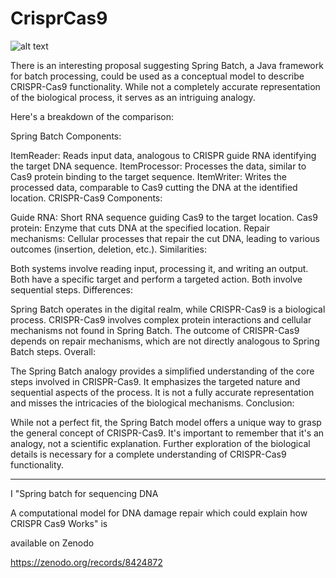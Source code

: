 # CrisprCas9

![alt text](https://1.bp.blogspot.com/-Ww_6qH0oYac/YQjxHLTTZmI/AAAAAAAAANI/whIuFNUCeVEx85nRRT6V9fQSeO6jONnxwCLcBGAsYHQ/s16000/FB_IMG_1557346335429.jpg)

There is an interesting proposal suggesting Spring Batch, a Java framework for batch processing, could be used as a conceptual model to describe CRISPR-Cas9 functionality. While not a completely accurate representation of the biological process, it serves as an intriguing analogy.

Here's a breakdown of the comparison:

Spring Batch Components:

ItemReader: Reads input data, analogous to CRISPR guide RNA identifying the target DNA sequence.
ItemProcessor: Processes the data, similar to Cas9 protein binding to the target sequence.
ItemWriter: Writes the processed data, comparable to Cas9 cutting the DNA at the identified location.
CRISPR-Cas9 Components:

Guide RNA: Short RNA sequence guiding Cas9 to the target location.
Cas9 protein: Enzyme that cuts DNA at the specified location.
Repair mechanisms: Cellular processes that repair the cut DNA, leading to various outcomes (insertion, deletion, etc.).
Similarities:

Both systems involve reading input, processing it, and writing an output.
Both have a specific target and perform a targeted action.
Both involve sequential steps.
Differences:

Spring Batch operates in the digital realm, while CRISPR-Cas9 is a biological process.
CRISPR-Cas9 involves complex protein interactions and cellular mechanisms not found in Spring Batch.
The outcome of CRISPR-Cas9 depends on repair mechanisms, which are not directly analogous to Spring Batch steps.
Overall:

The Spring Batch analogy provides a simplified understanding of the core steps involved in CRISPR-Cas9.
It emphasizes the targeted nature and sequential aspects of the process.
It is not a fully accurate representation and misses the intricacies of the biological mechanisms.
Conclusion:


While not a perfect fit, the Spring Batch model offers a unique way to grasp the general concept of CRISPR-Cas9. It's important to remember that it's an analogy, not a scientific explanation. Further exploration of the biological details is necessary for a complete understanding of CRISPR-Cas9 functionality.

---------------------------------------------------

I "Spring batch for sequencing DNA 

A computational model for DNA damage repair which could explain how CRISPR Cas9 Works" is

 available on Zenodo

https://zenodo.org/records/8424872
